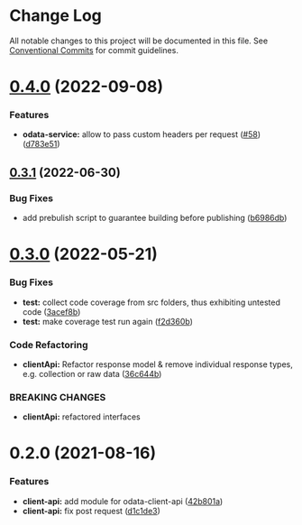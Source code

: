 # Change Log

All notable changes to this project will be documented in this file.
See [Conventional Commits](https://conventionalcommits.org) for commit guidelines.

# [0.4.0](https://github.com/odata2ts/odata2ts/compare/@odata2ts/odata-client-api@0.3.1...@odata2ts/odata-client-api@0.4.0) (2022-09-08)


### Features

* **odata-service:** allow to pass custom headers per request ([#58](https://github.com/odata2ts/odata2ts/issues/58)) ([d783e51](https://github.com/odata2ts/odata2ts/commit/d783e51e4b5a69892c79a03bedc6bf041abba9ec))





## [0.3.1](https://github.com/odata2ts/odata2ts/compare/@odata2ts/odata-client-api@0.3.0...@odata2ts/odata-client-api@0.3.1) (2022-06-30)


### Bug Fixes

* add prebulish script to guarantee building before publishing ([b6986db](https://github.com/odata2ts/odata2ts/commit/b6986dbdb258b7b3cb8f36ab52ae1ff7b093f7dc))






# [0.3.0](https://github.com/odata2ts/odata2ts/compare/@odata2ts/odata-client-api@0.2.0...@odata2ts/odata-client-api@0.3.0) (2022-05-21)


### Bug Fixes

* **test:** collect code coverage from src folders, thus exhibiting untested code ([3acef8b](https://github.com/odata2ts/odata2ts/commit/3acef8b83b2625579bbce4a967724e884c39c358))
* **test:** make coverage test run again ([f2d360b](https://github.com/odata2ts/odata2ts/commit/f2d360bac59901bd056dab5755dcf66d66988af5))


### Code Refactoring

* **clientApi:** Refactor response model & remove individual response types, e.g. collection or raw data ([36c644b](https://github.com/odata2ts/odata2ts/commit/36c644b865533ff4e0788726ac55b27947b1f943))


### BREAKING CHANGES

* **clientApi:** refactored interfaces





# 0.2.0 (2021-08-16)


### Features

* **client-api:** add module for odata-client-api ([42b801a](https://github.com/odata2ts/odata2ts/commit/42b801a89fa8d40827661939c329cbc8e1dfd0c1))
* **client-api:** fix post request ([d1c1de3](https://github.com/odata2ts/odata2ts/commit/d1c1de35036cf82505d5f51f014c9e392364e782))
